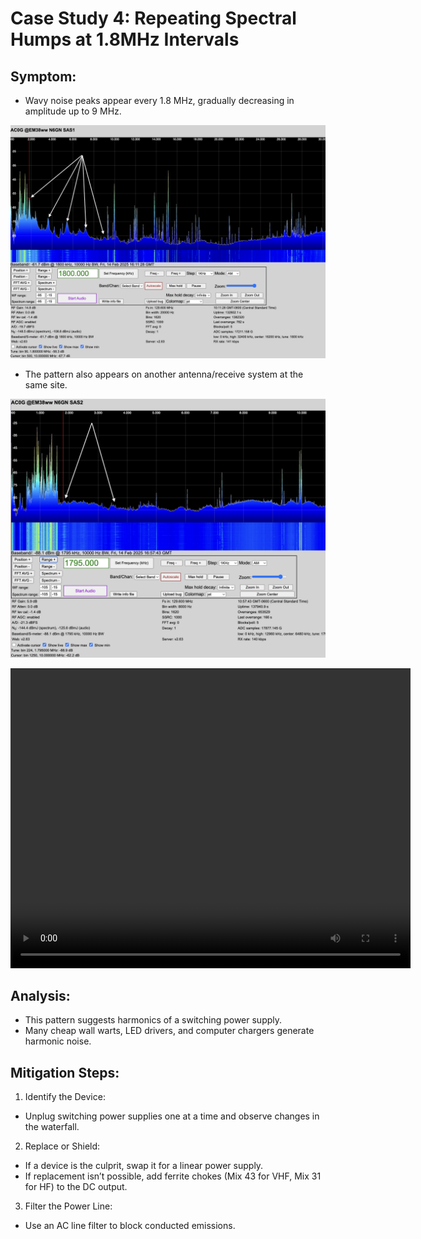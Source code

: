 # Case Study 4: Repeating Spectral Humps at 1.8MHz Intervals

## Symptom:
- Wavy noise peaks appear every 1.8 MHz, gradually decreasing in amplitude up to 9 MHz.

![](../_images/multiples_1.8MHz.png)

- The pattern also appears on another antenna/receive system at the same site.

![](../_images/multiples_1.8MHz-2.png)

<video width="640" height="480" controls>
  <source src="../_images/multiples_1.8MHz.mov" type="video/quicktime">
  Your browser does not support the video tag.
</video>

## Analysis:
- This pattern suggests harmonics of a switching power supply.
- Many cheap wall warts, LED drivers, and computer chargers generate harmonic noise.

## Mitigation Steps:
1.	Identify the Device:
- Unplug switching power supplies one at a time and observe changes in the waterfall.
2.	Replace or Shield:
- If a device is the culprit, swap it for a linear power supply.
- If replacement isn’t possible, add ferrite chokes (Mix 43 for VHF, Mix 31 for HF) to the DC output.
3.	Filter the Power Line:
- Use an AC line filter to block conducted emissions.
